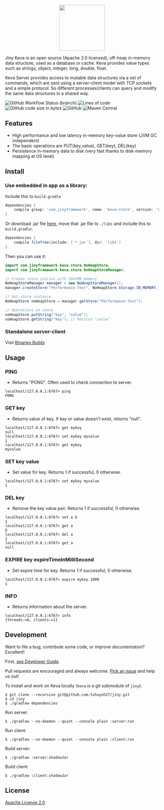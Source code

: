 <p align="center">
  <img width="150" src="https://i.imgur.com/OpG00Ct.png">
</p>

Jiny Keva is an open source (Apache 2.0 licensed), off-heap in-memory data structure, used as a database or cache. Keva
provides value types such as strings, object, integer, long, double, float.

Keva Server provides access to mutable data structures via a set of commands, which are sent using a server-client model
with TCP sockets and a simple protocol. So different processes/clients can query and modify the same data structures in
a shared way.

![GitHub Workflow Status (branch)](https://img.shields.io/github/workflow/status/tuhuynh27/keva/Java%20CI%20runner/master?label=build&style=flat-square)
![Lines of code](https://img.shields.io/tokei/lines/github/tuhuynh27/keva?style=flat-square)
![GitHub code size in bytes](https://img.shields.io/github/languages/code-size/tuhuynh27/keva?style=flat-square)
![GitHub](https://img.shields.io/github/license/tuhuynh27/keva?style=flat-square)
![Maven Central](https://img.shields.io/maven-central/v/com.jinyframework/core?style=flat-square)

## Features

- High performance and low latency in-memory key-value store (JVM GC independent)
- The basic operations are PUT(key,value), GET(key), DEL(key)
- Persistence in-memory data to disk (very fast thanks to disk-memory mapping at OS level)

## Install

### Use embedded in app as a library:

Include this to `build.gradle`

```groovy
dependencies {
    compile group: 'com.jinyframework', name: 'keva-store', version: '0.3.4'
}
```

Or download .jar file [here](https://github.com/tuhuynh27/jiny/raw/master/keva/builds/jar/keva-store.jar), move that .jar file to `./libs` and include this to `build.gradle`:

```groovy
dependencies {
    compile fileTree(include: ['*.jar'], dir: 'libs')
}
```

Then you can use it:

```java
import com.jinyframework.keva.store.NoHeapStore;
import com.jinyframework.keva.store.NoHeapStoreManager;

// Create store initial with 1843MB memory
NoHeapStoreManager manager = new NoHeapStoreManager();
manager.createStore("Performance-Test", NoHeapStore.Storage.IN_MEMORY, 1843);

// Get store instance
NoHeapStore noHeapStore = manager.getStore("Performance-Test");

// Operations on store
noHeapStore.putString("key", "value");
noHeapStore.getString("key"); // Returns "value"
```

### Standalone server-client

Visit [Binaries Builds](https://github.com/tuhuynh27/keva/tree/master/builds)

## Usage

### PING

- Returns "PONG". Often used to check connection to server.

```
localhost/127.0.0.1:6767> ping
PONG
```

### GET key

- Returns value of key. If key or value doesn't exist, returns "null".

```
localhost/127.0.0.1:6767> get mykey
null
localhost/127.0.0.1:6767> set mykey myvalue
1
localhost/127.0.0.1:6767> get mykey
myvalue
```

### SET key value

- Set value for key. Returns 1 if successful, 0 otherwise.

```
localhost/127.0.0.1:6767> set mykey myvalue
1
```

### DEL key

- Remove the key value pair. Returns 1 if successful, 0 otherwise.

```
localhost/127.0.0.1:6767> set a b
1
localhost/127.0.0.1:6767> get a
b
localhost/127.0.0.1:6767> del a
1
localhost/127.0.0.1:6767> get a
null
```

### EXPIRE key expireTimeInMilliSecond

- Set expire time for key. Returns 1 if successful, 0 otherwise.

```
localhost/127.0.0.1:6767> expire mykey 1000
1
```

### INFO

- Returns information about the server.

```
localhost/127.0.0.1:6767> info
{threads:=6, clients:=1}
```

## Development

Want to file a bug, contribute some code, or improve documentation? Excellent!

First, [see Developer Guide](https://jinyframework.com/guide/developer-guide.html).

Pull requests are encouraged and always welcome. [Pick an issue](https://github.com/tuhuynh27/keva/issues) and help
us out!

To install and work on Keva locally (`keva` is a git submodule of `jiny`):

```
$ git clone --recursive git@github.com:tuhuynh27/jiny.git
$ cd jiny
$ ./gradlew dependencies
```

Run server:

```
$ ./gradlew --no-daemon --quiet --console plain :server:run
```

Run client:

```
$ ./gradlew --no-daemon --quiet --console plain :client:run
```

Build server:

```
$ ./gradlew :server:shadowJar
```

Build client:

```
$ ./gradlew :client:shadowJar
```

## License

[Apache License 2.0](https://github.com/tuhuynh27/keva/blob/master/LICENSE)

